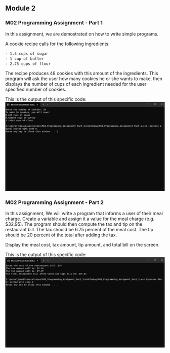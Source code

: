 ## Module 2
### M02 Programming Assignment - Part 1
In this assignment, we are demostrated on how to write simple programs.

A cookie recipe calls for the following ingredients:

```
- 1.5 cups of sugar
- 1 cup of butter
- 2.75 cups of flour
```

The recipe produces 48 cookies with this amount of the ingredients. This program will ask the user how many cookies he or she wants to make, then displays the number of cups of each ingredient needed for the user specified number of cookies.

This is the output of this specific code:
![M02 Progamming Assignment - Part 1 Output](https://github.com/jramirezgit/CSCI101/blob/main/Images/M02_Programming_Assignment-Part_1_Output.png)

### M02 Programming Assignment - Part 2
In this assignment, We will write a program that informs a user of their meal charge. Create a variable and assign it a value for the meal charge (e.g. $32.95). The program should then compute the tax and tip on the restaurant bill. The tax should be 6.75 percent of the meal cost. The tip should be 20 percent of the total after adding the tax.

Display the meal cost, tax amount, tip amount, and total bill on the screen.

This is the output of this specific code:
![M02 Programming Assignment - Part 2 Output](https://github.com/jramirezgit/CSCI101/blob/main/Images/M02_Programming_Assignment-Part_2_Output.png)